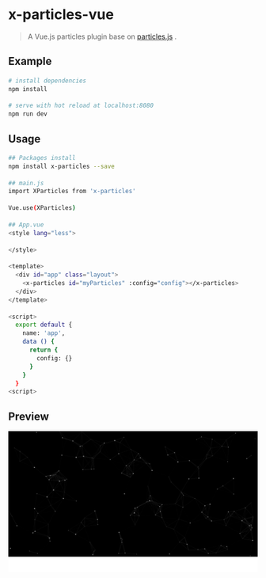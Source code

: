 # x-particles-vue

> A Vue.js particles plugin base on [particles.js](https://github.com/VincentGarreau/particles.js) .

## Example

``` bash
# install dependencies
npm install

# serve with hot reload at localhost:8080
npm run dev
```

## Usage

``` bash
## Packages install
npm install x-particles --save

## main.js
import XParticles from 'x-particles'

Vue.use(XParticles)

## App.vue
<style lang="less">

</style>

<template>
  <div id="app" class="layout">
    <x-particles id="myParticles" :config="config"></x-particles>
  </div>
</template>

<script>
  export default {
    name: 'app',
    data () {
      return {
        config: {}
      }
    }
  }
<script>
```

## Preview
![XParticles](docs/images/img_001.png "XParticles")
